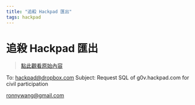 ```yaml
---
title: "追殺 Hackpad 匯出"
tags: hackpad
---
```


# 追殺 Hackpad 匯出

> [點此觀看原始內容](https://g0v.hackpad.tw/h10sdPc6xOp)


To: hackpad@dropbox.com
Subject: Request SQL of g0v.hackpad.com for civil participation



ronnywang@gmail.com

